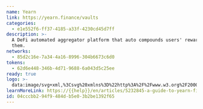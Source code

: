 ```yaml
---
name: Yearn
link: https://yearn.finance/vaults
categories:
  - e1e552f6-ff37-4185-a33f-4230cd45d7ff
description: >-
  A DeFi automated aggregator platform that auto compounds users' rewards for
  them.
networks:
  - 85d2c16e-7a34-4a16-8996-304b6673c6d0
tokens:
  - 62d6e448-346b-4d71-9688-6a043d5c25ee
ready: true
logo: >-
  data:image/svg+xml,%3Csvg%20xmlns%3D%22http%3A%2F%2Fwww.w3.org%2F2000%2Fsvg%22%20width%3D%2248%22%20height%3D%2248%22%20fill%3D%22none%22%3E%3Cpath%20fill%3D%22%230657F9%22%20fill-rule%3D%22evenodd%22%20d%3D%22M24%200c13.253%200%2024%2010.747%2024%2024S37.253%2048%2024%2048%200%2037.253%200%2024%2010.747%200%2024%200Z%22%20clip-rule%3D%22evenodd%22%2F%3E%3Cpath%20fill%3D%22%23fff%22%20fill-rule%3D%22evenodd%22%20d%3D%22m15.204%2011.19-1.66%201.692%204.05%204.125%204.049%204.125v7.68h4.719v-7.68l4.04-4.115%204.039-4.115-1.67-1.7-1.67-1.7-3.527%203.584c-1.94%201.972-3.547%203.584-3.57%203.584-.024%200-1.633-1.613-3.576-3.585A558.098%20558.098%200%200%200%2016.879%209.5c-.009%200-.763.76-1.676%201.69Zm-1.871%209.911a12.106%2012.106%200%200%200-1.031%203.3%2012.31%2012.31%200%200%200%202.446%209.585c.35.447%201.38%201.495%201.815%201.848%201.964%201.588%204.199%202.468%206.706%202.64%201.5.103%203-.098%204.473-.597%204.258-1.445%207.332-5.173%207.996-9.7a12.514%2012.514%200%200%200-.394-5.322c-.204-.683-.616-1.707-.832-2.064l-.083-.136-1.795%201.827c-1.448%201.474-1.79%201.843-1.773%201.909.148.528.227%201.077.248%201.731.041%201.268-.156%202.292-.646%203.361-.952%202.08-2.81%203.564-5.08%204.06-.395.086-.54.096-1.4.095-.845-.002-1.01-.013-1.38-.094-2.252-.496-4.024-1.9-5.023-3.979-.451-.94-.656-1.81-.687-2.923-.022-.805.022-1.291.173-1.925l.097-.407-1.79-1.824c-.984-1.003-1.8-1.823-1.813-1.823-.013%200-.115.197-.227.438Z%22%20clip-rule%3D%22evenodd%22%2F%3E%3C%2Fsvg%3E
learnMoreLink: https://{{help}}/en/articles/5232845-a-guide-to-yearn-finance
id: 04cccbb2-94f9-484d-b5e0-3b2be1392f65
---
```

